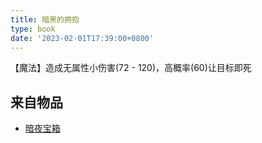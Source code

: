 ```yaml
---
title: 暗黑的拥抱
type: book
date: '2023-02-01T17:39:00+0800'
---
```


【魔法】造成无属性小伤害(72 - 120)，高概率(60)让目标即死

## 来自物品

* [暗夜宝箱](/docs/物品/暗夜宝箱)